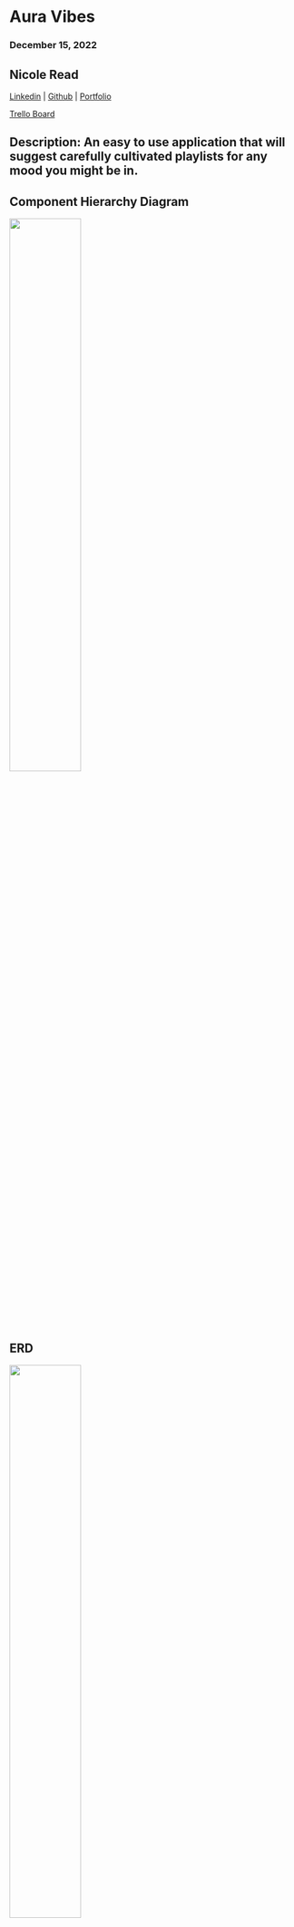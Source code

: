 # Aura Vibes
### December 15, 2022

## Nicole Read
[Linkedin](https://www.linkedin.com/in/nicole-read22/) | [Github](https://github.com/NicRead2022) | [Portfolio](https://github.com/NicRead2022/NicoleReadPortfolio.git)

[Trello Board](https://trello.com/b/KOsMCqgJ/mood)

## Description: An easy to use application that will suggest carefully cultivated playlists for any mood you might be in.


## Component Hierarchy Diagram

<img src="https://user-images.githubusercontent.com/107156341/202935516-b1e27acc-6598-4aca-bbee-f7251d1ede83.png" width=50% height=50%>





## ERD
<img src="https://user-images.githubusercontent.com/107156341/206355502-7842a543-3c4a-4387-8c33-2093fc1b8e65.png" width=50% height=50%>
